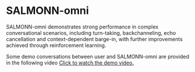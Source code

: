 # SALMONN-omni

SALMONN-omni demonstrates strong performance in complex conversational scenarios, including turn-taking, backchanneling, echo cancellation and context-dependent barge-in, with further improvements achieved through reinforcement learning.

Some demo conversations between user and SALMONN-omni are provided in the following video
[Click to watch the demo video.](./demos/demo.mp4)
